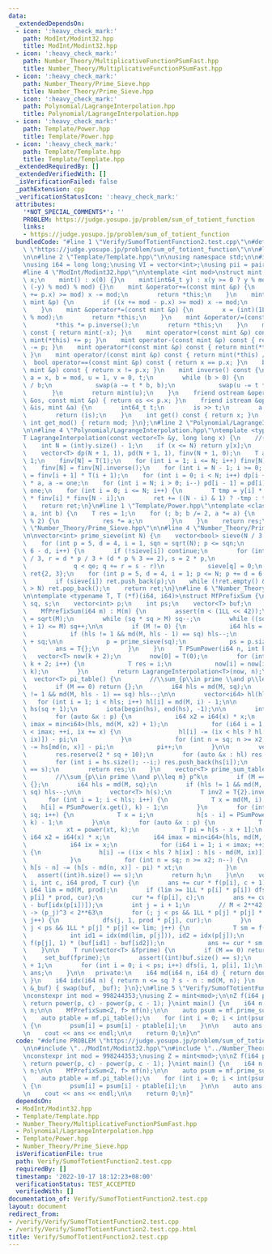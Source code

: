 ```yaml
---
data:
  _extendedDependsOn:
  - icon: ':heavy_check_mark:'
    path: ModInt/Modint32.hpp
    title: ModInt/Modint32.hpp
  - icon: ':heavy_check_mark:'
    path: Number_Theory/MultiplicativeFunctionPSumFast.hpp
    title: Number_Theory/MultiplicativeFunctionPSumFast.hpp
  - icon: ':heavy_check_mark:'
    path: Number_Theory/Prime_Sieve.hpp
    title: Number_Theory/Prime_Sieve.hpp
  - icon: ':heavy_check_mark:'
    path: Polynomial/LagrangeInterpolation.hpp
    title: Polynomial/LagrangeInterpolation.hpp
  - icon: ':heavy_check_mark:'
    path: Template/Power.hpp
    title: Template/Power.hpp
  - icon: ':heavy_check_mark:'
    path: Template/Template.hpp
    title: Template/Template.hpp
  _extendedRequiredBy: []
  _extendedVerifiedWith: []
  _isVerificationFailed: false
  _pathExtension: cpp
  _verificationStatusIcon: ':heavy_check_mark:'
  attributes:
    '*NOT_SPECIAL_COMMENTS*': ''
    PROBLEM: https://judge.yosupo.jp/problem/sum_of_totient_function
    links:
    - https://judge.yosupo.jp/problem/sum_of_totient_function
  bundledCode: "#line 1 \"Verify/SumofTotientFunction2.test.cpp\"\n#define PROBLEM\
    \ \"https://judge.yosupo.jp/problem/sum_of_totient_function\"\n\n#line 2 \"ModInt/Modint32.hpp\"\
    \n\n#line 2 \"Template/Template.hpp\"\n\nusing namespace std;\n\n#include <bits/stdc++.h>\n\
    \nusing i64 = long long;\nusing VI = vector<int>;\nusing pii = pair<int, int>;\n\
    #line 4 \"ModInt/Modint32.hpp\"\n\ntemplate <int mod>\nstruct mint {\n    int\
    \ x;\n    mint() : x(0) {}\n    mint(int64_t y) : x(y >= 0 ? y % mod : (mod -\
    \ (-y) % mod) % mod) {}\n    mint &operator+=(const mint &p) {\n        if ((x\
    \ += p.x) >= mod) x -= mod;\n        return *this;\n    }\n    mint &operator-=(const\
    \ mint &p) {\n        if ((x += mod - p.x) >= mod) x -= mod;\n        return *this;\n\
    \    }\n    mint &operator*=(const mint &p) {\n        x = (int)(1LL * x * p.x\
    \ % mod);\n        return *this;\n    }\n    mint &operator/=(const mint &p) {\n\
    \        *this *= p.inverse();\n        return *this;\n    }\n    mint operator-()\
    \ const { return mint(-x); }\n    mint operator+(const mint &p) const { return\
    \ mint(*this) += p; }\n    mint operator-(const mint &p) const { return mint(*this)\
    \ -= p; }\n    mint operator*(const mint &p) const { return mint(*this) *= p;\
    \ }\n    mint operator/(const mint &p) const { return mint(*this) /= p; }\n  \
    \  bool operator==(const mint &p) const { return x == p.x; }\n    bool operator!=(const\
    \ mint &p) const { return x != p.x; }\n    mint inverse() const {\n        int\
    \ a = x, b = mod, u = 1, v = 0, t;\n        while (b > 0) {\n            t = a\
    \ / b;\n            swap(a -= t * b, b);\n            swap(u -= t * v, v);\n \
    \       }\n        return mint(u);\n    }\n    friend ostream &operator<<(ostream\
    \ &os, const mint &p) { return os << p.x; }\n    friend istream &operator>>(istream\
    \ &is, mint &a) {\n        int64_t t;\n        is >> t;\n        a = mint<mod>(t);\n\
    \        return (is);\n    }\n    int get() const { return x; }\n    static constexpr\
    \ int get_mod() { return mod; }\n};\n#line 2 \"Polynomial/LagrangeInterpolation.hpp\"\
    \n\n#line 4 \"Polynomial/LagrangeInterpolation.hpp\"\ntemplate <typename T>\n\
    T LagrangeInterpolation(const vector<T> &y, long long x) {\n    //(0,y[0]),(1,y[1]),...,(N,y[N])\n\
    \    int N = (int)y.size() - 1;\n    if (x <= N) return y[x];\n    T ret = 0;\n\
    \    vector<T> dp(N + 1, 1), pd(N + 1, 1), finv(N + 1, 0);\n    T a = x, one =\
    \ 1;\n    finv[N] = T(1);\n    for (int i = 1; i <= N; i++) finv[N] *= T(i);\n\
    \    finv[N] = finv[N].inverse();\n    for (int i = N - 1; i >= 0; i--) finv[i]\
    \ = finv[i + 1] * T(i + 1);\n    for (int i = 0; i < N; i++) dp[i + 1] = dp[i]\
    \ * a, a -= one;\n    for (int i = N; i > 0; i--) pd[i - 1] = pd[i] * a, a +=\
    \ one;\n    for (int i = 0; i <= N; i++) {\n        T tmp = y[i] * dp[i] * pd[i]\
    \ * finv[i] * finv[N - i];\n        ret += ((N - i) & 1) ? -tmp : tmp;\n    }\n\
    \    return ret;\n}\n#line 1 \"Template/Power.hpp\"\ntemplate <class T>\nT power(T\
    \ a, int b) {\n    T res = 1;\n    for (; b; b /= 2, a *= a) {\n        if (b\
    \ % 2) {\n            res *= a;\n        }\n    }\n    return res;\n}\n#line 2\
    \ \"Number_Theory/Prime_Sieve.hpp\"\n\n#line 4 \"Number_Theory/Prime_Sieve.hpp\"\
    \n\nvector<int> prime_sieve(int N) {\n    vector<bool> sieve(N / 3 + 1, 1);\n\
    \    for (int p = 5, d = 4, i = 1, sqn = sqrt(N); p <= sqn;\n         p += d =\
    \ 6 - d, i++) {\n        if (!sieve[i]) continue;\n        for (int q = p * p\
    \ / 3, r = d * p / 3 + (d * p % 3 == 2), s = 2 * p,\n                 qe = sieve.size();\n\
    \             q < qe; q += r = s - r)\n            sieve[q] = 0;\n    }\n    vector<int>\
    \ ret{2, 3};\n    for (int p = 5, d = 4, i = 1; p <= N; p += d = 6 - d, i++)\n\
    \        if (sieve[i]) ret.push_back(p);\n    while (!ret.empty() && ret.back()\
    \ > N) ret.pop_back();\n    return ret;\n}\n#line 6 \"Number_Theory/MultiplicativeFunctionPSumFast.hpp\"\
    \n\ntemplate <typename T, T (*f)(i64, i64)>\nstruct MfPrefixSum {\n    i64 M,\
    \ sq, s;\n    vector<int> p;\n    int ps;\n    vector<T> buf;\n    T ans;\n\n\
    \    MfPrefixSum(i64 m) : M(m) {\n        assert(m < (1LL << 42));\n        sq\
    \ = sqrt(M);\n        while (sq * sq > M) sq--;\n        while ((sq + 1) * (sq\
    \ + 1) <= M) sq++;\n\n        if (M != 0) {\n            i64 hls = md(M, sq);\n\
    \            if (hls != 1 && md(M, hls - 1) == sq) hls--;\n            s = hls\
    \ + sq;\n\n            p = prime_sieve(sq);\n            ps = p.size();\n    \
    \        ans = T{};\n        }\n    }\n    T PSumPower(i64 n, int k) {\n     \
    \   vector<T> now(k + 2);\n        now[0] = T(0);\n        for (int i = 1; i <\
    \ k + 2; i++) {\n            T res = i;\n            now[i] = now[i - 1] + power(res,\
    \ k);\n        }\n        return LagrangeInterpolation<T>(now, n);\n    }\n  \
    \  vector<T> pi_table() {\n        //\\sum_{p\\in prime \\and p\\leq m} p^0\n\
    \        if (M == 0) return {};\n        i64 hls = md(M, sq);\n        if (hls\
    \ != 1 && md(M, hls - 1) == sq) hls--;\n\n        vector<i64> hl(hls);\n     \
    \   for (int i = 1; i < hls; i++) hl[i] = md(M, i) - 1;\n\n        vector<int>\
    \ hs(sq + 1);\n        iota(begin(hs), end(hs), -1);\n\n        int pi = 0;\n\
    \        for (auto &x : p) {\n            i64 x2 = i64(x) * x;\n            i64\
    \ imax = min<i64>(hls, md(M, x2) + 1);\n            for (i64 i = 1, ix = x; i\
    \ < imax; ++i, ix += x) {\n                hl[i] -= (ix < hls ? hl[ix] : hs[md(M,\
    \ ix)]) - pi;\n            }\n            for (int n = sq; n >= x2; n--) hs[n]\
    \ -= hs[md(n, x)] - pi;\n            pi++;\n        }\n\n        vector<T> res;\n\
    \        res.reserve(2 * sq + 10);\n        for (auto &x : hl) res.push_back(x);\n\
    \        for (int i = hs.size(); --i;) res.push_back(hs[i]);\n        assert((int)res.size()\
    \ == s);\n        return res;\n    }\n    vector<T> prime_sum_table(int k) {\n\
    \        //\\sum_{p\\in prime \\and p\\leq m} p^k\n        if (M == 0) return\
    \ {};\n        i64 hls = md(M, sq);\n        if (hls != 1 && md(M, hls - 1) ==\
    \ sq) hls--;\n\n        vector<T> h(s);\n        T inv2 = T{2}.inverse();\n  \
    \      for (int i = 1; i < hls; i++) {\n            T x = md(M, i);\n        \
    \    h[i] = PSumPower(x.get(), k) - 1;\n        }\n        for (int i = 1; i <=\
    \ sq; i++) {\n            T x = i;\n            h[s - i] = PSumPower(x.get(),\
    \ k) - 1;\n        }\n\n        for (auto &x : p) {\n            T xt = x;\n \
    \           xt = power(xt, k);\n            T pi = h[s - x + 1];\n           \
    \ i64 x2 = i64(x) * x;\n            i64 imax = min<i64>(hls, md(M, x2) + 1);\n\
    \            i64 ix = x;\n            for (i64 i = 1; i < imax; ++i, ix += x)\
    \ {\n                h[i] -= ((ix < hls ? h[ix] : h[s - md(M, ix)]) - pi) * xt;\n\
    \            }\n            for (int n = sq; n >= x2; n--) {\n               \
    \ h[s - n] -= (h[s - md(n, x)] - pi) * xt;\n            }\n        }\n\n     \
    \   assert((int)h.size() == s);\n        return h;\n    }\n\n    void dfs(int\
    \ i, int c, i64 prod, T cur) {\n        ans += cur * f(p[i], c + 1);\n       \
    \ i64 lim = md(M, prod);\n        if (lim >= 1LL * p[i] * p[i]) dfs(i, c + 1,\
    \ p[i] * prod, cur);\n        cur *= f(p[i], c);\n        ans += cur * (buf[idx(lim)]\
    \ - buf[idx(p[i])]);\n        int j = i + 1;\n        // M < 2**42 -> p_j < 2**21\
    \ -> (p_j)^3 < 2**63\n        for (; j < ps && 1LL * p[j] * p[j] * p[j] <= lim;\
    \ j++) {\n            dfs(j, 1, prod * p[j], cur);\n        }\n        for (;\
    \ j < ps && 1LL * p[j] * p[j] <= lim; j++) {\n            T sm = f(p[j], 2);\n\
    \            int id1 = idx(md(lim, p[j])), id2 = idx(p[j]);\n            sm +=\
    \ f(p[j], 1) * (buf[id1] - buf[id2]);\n            ans += cur * sm;\n        }\n\
    \    }\n\n    T run(vector<T> &fprime) {\n        if (M == 0) return {};\n   \
    \     set_buf(fprime);\n        assert((int)buf.size() == s);\n        ans = buf[idx(M)]\
    \ + 1;\n        for (int i = 0; i < ps; i++) dfs(i, 1, p[i], 1);\n        return\
    \ ans;\n    }\n\n   private:\n    i64 md(i64 n, i64 d) { return double(n) / d;\
    \ }\n    i64 idx(i64 n) { return n <= sq ? s - n : md(M, n); }\n    void set_buf(vector<T>\
    \ &_buf) { swap(buf, _buf); }\n};\n#line 5 \"Verify/SumofTotientFunction2.test.cpp\"\
    \nconstexpr int mod = 998244353;\nusing Z = mint<mod>;\n\nZ f(i64 p, i64 c) {\
    \ return power(p, c) - power(p, c - 1); }\nint main() {\n    i64 n;\n    cin >>\
    \ n;\n\n    MfPrefixSum<Z, f> mf(n);\n\n    auto psum = mf.prime_sum_table(1);\n\
    \    auto ptable = mf.pi_table();\n    for (int i = 0; i < int(psum.size()); i++)\
    \ {\n        psum[i] = psum[i] - ptable[i];\n    }\n\n    auto ans = mf.run(psum);\n\
    \n    cout << ans << endl;\n\n    return 0;\n}\n"
  code: "#define PROBLEM \"https://judge.yosupo.jp/problem/sum_of_totient_function\"\
    \n\n#include \"../ModInt/Modint32.hpp\"\n#include \"../Number_Theory/MultiplicativeFunctionPSumFast.hpp\"\
    \nconstexpr int mod = 998244353;\nusing Z = mint<mod>;\n\nZ f(i64 p, i64 c) {\
    \ return power(p, c) - power(p, c - 1); }\nint main() {\n    i64 n;\n    cin >>\
    \ n;\n\n    MfPrefixSum<Z, f> mf(n);\n\n    auto psum = mf.prime_sum_table(1);\n\
    \    auto ptable = mf.pi_table();\n    for (int i = 0; i < int(psum.size()); i++)\
    \ {\n        psum[i] = psum[i] - ptable[i];\n    }\n\n    auto ans = mf.run(psum);\n\
    \n    cout << ans << endl;\n\n    return 0;\n}"
  dependsOn:
  - ModInt/Modint32.hpp
  - Template/Template.hpp
  - Number_Theory/MultiplicativeFunctionPSumFast.hpp
  - Polynomial/LagrangeInterpolation.hpp
  - Template/Power.hpp
  - Number_Theory/Prime_Sieve.hpp
  isVerificationFile: true
  path: Verify/SumofTotientFunction2.test.cpp
  requiredBy: []
  timestamp: '2022-10-17 18:12:23+08:00'
  verificationStatus: TEST_ACCEPTED
  verifiedWith: []
documentation_of: Verify/SumofTotientFunction2.test.cpp
layout: document
redirect_from:
- /verify/Verify/SumofTotientFunction2.test.cpp
- /verify/Verify/SumofTotientFunction2.test.cpp.html
title: Verify/SumofTotientFunction2.test.cpp
---
```

